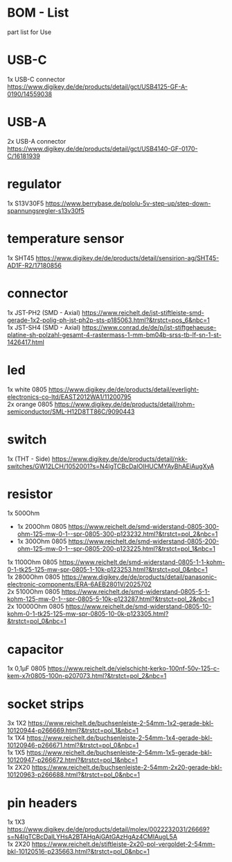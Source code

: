 # BOM - List

part list for Use

# USB-C
1x USB-C connector https://www.digikey.de/de/products/detail/gct/USB4125-GF-A-0190/14559038

# USB-A
2x USB-A connector https://www.digikey.de/de/products/detail/gct/USB4140-GF-0170-C/16181939

# regulator
1x S13V30F5 https://www.berrybase.de/pololu-5v-step-up/step-down-spannungsregler-s13v30f5

# temperature sensor
1x SHT45 https://www.digikey.de/de/products/detail/sensirion-ag/SHT45-AD1F-R2/17180856

# connector
1x JST-PH2 (SMD - Axial) https://www.reichelt.de/jst-stiftleiste-smd-gerade-1x2-polig-ph-jst-ph2p-sts-p185063.html?&trstct=pos_6&nbc=1<br>
1x JST-SH4 (SMD - Axial) https://www.conrad.de/de/p/jst-stiftgehaeuse-platine-sh-polzahl-gesamt-4-rastermass-1-mm-bm04b-srss-tb-lf-sn-1-st-1426417.html<br>

# led
1x white 0805 https://www.digikey.de/de/products/detail/everlight-electronics-co-ltd/EAST2012WA1/11200795<br>
2x orange 0805 https://www.digikey.de/de/products/detail/rohm-semiconductor/SML-H12D8TT86C/9090443<br>

# switch
1x (THT - Side) https://www.digikey.de/de/products/detail/nkk-switches/GW12LCH/1052001?s=N4IgTCBcDaIOIHUCMYAyBhAEiAugXyA

# resistor
1x 500Ohm<br>
- 1x 200Ohm 0805 https://www.reichelt.de/smd-widerstand-0805-300-ohm-125-mw-0-1--spr-0805-300-p123232.html?&trstct=pol_2&nbc=1<br>
- 1x 300Ohm 0805 https://www.reichelt.de/smd-widerstand-0805-200-ohm-125-mw-0-1--spr-0805-200-p123225.html?&trstct=pol_1&nbc=1<br>

1x 1100Ohm 0805 https://www.reichelt.de/smd-widerstand-0805-1-1-kohm-0-1-tk25-125-mw-spr-0805-1-10k-p123253.html?&trstct=pol_0&nbc=1<br>
1x 2800Ohm 0805 https://www.digikey.de/de/products/detail/panasonic-electronic-components/ERA-6AEB2801V/2025702<br>
2x 5100Ohm 0805 https://www.reichelt.de/smd-widerstand-0805-5-1-kohm-125-mw-0-1--spr-0805-5-10k-p123287.html?&trstct=pol_2&nbc=1<br>
2x 10000Ohm 0805 https://www.reichelt.de/smd-widerstand-0805-10-kohm-0-1-tk25-125-mw-spr-0805-10-0k-p123305.html?&trstct=pol_0&nbc=1<br>

# capacitor
1x 0,1µF 0805 https://www.reichelt.de/vielschicht-kerko-100nf-50v-125-c-kem-x7r0805-100n-p207073.html?&trstct=pol_2&nbc=1

# socket strips
3x 1X2 https://www.reichelt.de/buchsenleiste-2-54mm-1x2-gerade-bkl-10120944-p266669.html?&trstct=pol_1&nbc=1<br>
1x 1X4 https://www.reichelt.de/buchsenleiste-2-54mm-1x4-gerade-bkl-10120946-p266671.html?&trstct=pol_0&nbc=1<br>
1x 1X5 https://www.reichelt.de/buchsenleiste-2-54mm-1x5-gerade-bkl-10120947-p266672.html?&trstct=pol_1&nbc=1<br>
1x 2X20 https://www.reichelt.de/buchsenleiste-2-54mm-2x20-gerade-bkl-10120963-p266688.html?&trstct=pol_0&nbc=1<br>

# pin headers
1x 1X3 https://www.digikey.de/de/products/detail/molex/0022232031/26669?s=N4IgTCBcDaILYHsA2BTAHgAjGAtGAzHgAz4CMIAugL5A<br>
1x 2X20 https://www.reichelt.de/stiftleiste-2x20-pol-vergoldet-2-54mm-bkl-10120516-p235663.html?&trstct=pol_0&nbc=1<br>

